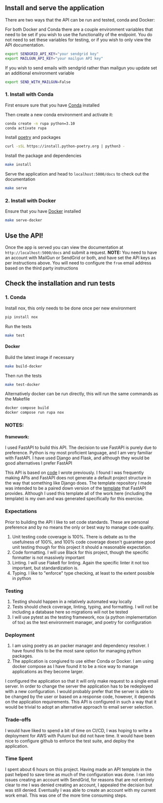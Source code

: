 ## Install and serve the application
There are two ways that the API can be run and tested, conda and Docker:

For both Docker and Conda there are a couple environment variables that need to be set if you wish to use the functionality of the endpoint. You do not need to set these variables for testing, or if you wish to only view the API documentation.

```bash
export SENDGRID_API_KEY="your sendgrid key" 
export MAILGUN_API_KEY="your mailgun API key" 
```

If you wish to send emails with sendgrid rather than mailgun you update set an additional environment variable 

```bash
export SEND_WITH_MAILGUN=False
```

### 1. Install with Conda
First ensure sure that you have [Conda](https://docs.conda.io/en/latest/miniconda.html) installed

Then create a new conda environment and activate it:

```bash
conda create -n rupa python=3.10
conda activate rupa
```

Install [poetry](https://python-poetry.org/docs/) and packages

```bash
curl -sSL https://install.python-poetry.org | python3 -
```

Install the package and dependencies
```bash
make install
```

Serve the application and head to `localhost:5000/docs` to check out the documentation
```bash
make serve
```

### 2. Install with Docker
Ensure that you have [Docker](https://www.docker.com/) installed

```bash 
make serve-docker
```

## Use the API!
Once the app is served you can view the documentation at `http://localhost:5000/docs` and submit a request. 
**NOTE:** You need to have an account with MailGun or SendGrid or both, and have set the API keys as per instructions above. You will need to configure the `from` email address based on the third party instructions

## Check the installation and run tests  

### 1. Conda
Install nox, this only needs to be done once per new environment
```bash
pip install nox
```
Run the tests
```bash
make test
```

#### Docker 
Build the latest image if necessary
```bash
make build-docker
```
Then run the tests
```bash
make test-docker
```

Alternatively docker can be run directly, this will run the same commands as the Makefile
```bash
docker compose build
docker compose run rupa nox 
```



### NOTES:
#### framework:
I used FastAPI to build this API. The decision to use FastAPI is purely due to preference. Python is my most proficient language, and I am very familiar with FastAPI. I have used Django and Flask, and although they would be good alternatives I prefer FastAPI

This API is based on [code](https://github.com/johnchase/fastapi-factory) I wrote previously. I found I was frequently making APIs and FastAPI does not generate a default project structure in the way that something like Django does. The template repository I made was intended to be a paired down version of the [template](https://github.com/tiangolo/full-stack-fastapi-postgresql) that FastAPI provides. Although I used this template all of the work here (including the template) is my own and was generated specifically for this exercise.

### Expectations
Prior to building the API I like to set code standards. These are personal preference and by no means the only or best way to manage code quality.
1. Unit testing code coverage is 100%. There is debate as to the usefulness of 100%, and 100% code coverage doesn't guarantee good unit testing though for this project it should a reasonable expectation.
2. Code formatting. I will use Black for this project, though the specific formatter is not massively important
3. Linting. I will use Flake8 for linting. Again the specific linter it not too important, but standardization is.
4. Typing. I like to "enforce" type checking, at least to the extent possible in python 

### Testing
1. Testing should happen in a relatively automated way locally
2. Tests should check coverage, linting, typing, and formatting. I will not be including a database here so migrations will not be tested
3. I will use pytest as the testing framework, nox (a python implementation of tox) as the test environment manager, and poetry for configuration

### Deployment
1. I am using poetry as an packer manager and dependency resolver. I have found this to be the most sane option for managing python packages. 
2. The application is congiured to use either Conda or Docker. I am using docker compose as I have found it to be a nice way to manage applications as they become larger.

I configured the application so that it will only make request to a single email server. In order to change the server the application has to be redeployed with a new configuration. I would probably prefer that the server is able to be changed by the user or based on a response code, however, it depends on the application requirements. This API is configured in such a way that it would be trivial to adopt an alternative approach to email server selection. 

### Trade-offs
I would have liked to spend a bit of time on CI/CD, I was hoping to write a deployment for AWS with Pulumi but did not have time. It would have been nice to configure github to enforce the test suite, and deploy the application.

### Time Spent
I spent about 6 hours on this project. Having made an API template in the past helped to save time as much of the configuration was done. I ran into issues creating an account with SendGrid, for reasons that are not entirely clear to me I was denied creating an account, I appealed the decision but was still denied. Eventually I was able to create an account with my current work email. This was one of the more time consuming steps.  
